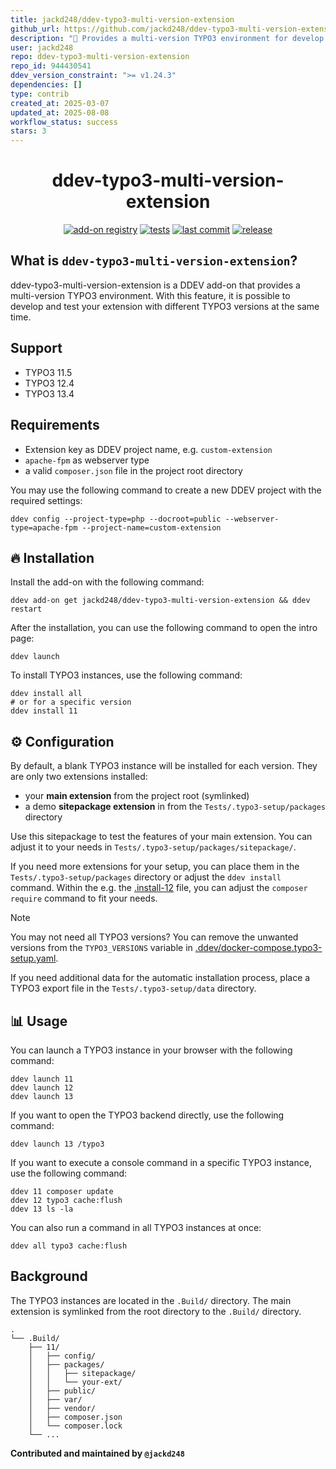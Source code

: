 ```yaml
---
title: jackd248/ddev-typo3-multi-version-extension
github_url: https://github.com/jackd248/ddev-typo3-multi-version-extension
description: "🧱 Provides a multi-version TYPO3 environment for develop and test your TYPO3 extension. "
user: jackd248
repo: ddev-typo3-multi-version-extension
repo_id: 944430541
ddev_version_constraint: ">= v1.24.3"
dependencies: []
type: contrib
created_at: 2025-03-07
updated_at: 2025-08-08
workflow_status: success
stars: 3
---
```


<div align="center">

ddev-typo3-multi-version-extension
===============================

[![add-on registry](https://img.shields.io/badge/DDEV-Add--on_Registry-blue)](https://addons.ddev.com)
[![tests](https://github.com/jackd248/ddev-typo3-multi-version-extension/actions/workflows/tests.yml/badge.svg?branch=main)](https://github.com/jackd248/ddev-typo3-multi-version-extension/actions/workflows/tests.yml?query=branch%3Amain)
[![last commit](https://img.shields.io/github/last-commit/jackd248/ddev-typo3-multi-version-extension)](https://github.com/jackd248/ddev-typo3-multi-version-extension/commits)
[![release](https://img.shields.io/github/v/release/jackd248/ddev-typo3-multi-version-extension)](https://github.com/jackd248/ddev-typo3-multi-version-extension/releases/latest)
</div>

## What is `ddev-typo3-multi-version-extension`?

ddev-typo3-multi-version-extension is a DDEV add-on that provides a multi-version TYPO3 environment. With this feature, it is possible to develop and test your extension with different TYPO3 versions at the same time.

## Support

- TYPO3 11.5
- TYPO3 12.4
- TYPO3 13.4

## Requirements

- Extension key as DDEV project name, e.g. `custom-extension`
- `apache-fpm` as webserver type
- a valid `composer.json` file in the project root directory

You may use the following command to create a new DDEV project with the required settings:

```shell
ddev config --project-type=php --docroot=public --webserver-type=apache-fpm --project-name=custom-extension
```

## 🔥 Installation

Install the add-on with the following command:

```shell
ddev add-on get jackd248/ddev-typo3-multi-version-extension && ddev restart
```

After the installation, you can use the following command to open the intro page:

```shell
ddev launch
```

To install TYPO3 instances, use the following command:

```shell
ddev install all
# or for a specific version
ddev install 11
```

## ⚙ Configuration

By default, a blank TYPO3 instance will be installed for each version. They are only two extensions installed:

- your **main extension** from the project root (symlinked)
- a demo **sitepackage extension** in from the `Tests/.typo3-setup/packages` directory

Use this sitepackage to test the features of your main extension. You can adjust it to your needs in `Tests/.typo3-setup/packages/sitepackage/`.

If you need more extensions for your setup, you can place them in the `Tests/.typo3-setup/packages` directory or adjust the `ddev install` command. Within the e.g. the [.install-12](https://github.com/jackd248/ddev-typo3-multi-version-extension/blob/main/commands/web/.install-12) file, you can adjust the `composer require` command to fit your needs.

> [!NOTE]
> You may not need all TYPO3 versions? You can remove the unwanted versions from the `TYPO3_VERSIONS` variable in [.ddev/docker-compose.typo3-setup.yaml](https://github.com/jackd248/ddev-typo3-multi-version-extension/blob/main/docker-compose.typo3-setup.yaml).

If you need additional data for the automatic installation process, place a TYPO3 export file in the `Tests/.typo3-setup/data` directory.

## 📊 Usage

You can launch a TYPO3 instance in your browser with the following command:

```shell
ddev launch 11
ddev launch 12
ddev launch 13
```

If you want to open the TYPO3 backend directly, use the following command:

```shell
ddev launch 13 /typo3
```

If you want to execute a console command in a specific TYPO3 instance, use the following command:

```shell
ddev 11 composer update
ddev 12 typo3 cache:flush
ddev 13 ls -la
```

You can also run a command in all TYPO3 instances at once:

```shell
ddev all typo3 cache:flush
```

## Background

The TYPO3 instances are located in the `.Build/` directory. The main extension is symlinked from the root directory to the `.Build/` directory. 

```text
.
└── .Build/
    ├── 11/
    │   ├── config/
    │   ├── packages/
    │   │   ├── sitepackage/
    │   │   └── your-ext/
    │   ├── public/
    │   ├── var/
    │   ├── vendor/
    │   ├── composer.json
    │   └── composer.lock
    └── ...
```

**Contributed and maintained by `@jackd248`**
